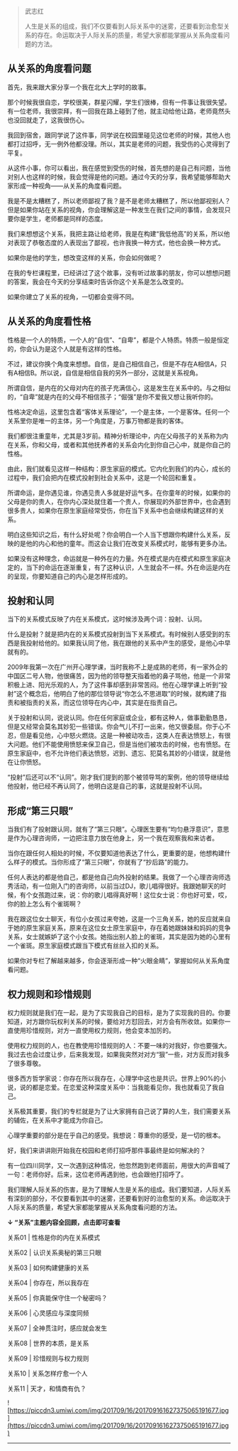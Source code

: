 > 武志红
> 
> 人生是关系的组成，我们不仅要看到人际关系中的迷雾，还要看到治愈型关系的存在。命运取决于人际关系的质量，希望大家都能掌握从关系角度看问题的方法。

## 从关系的角度看问题

首先，我来跟大家分享一个我在北大上学时的故事。

那个时候我很自恋，学校很美，群星闪耀，学生们很棒，但有一件事让我很失望。有一位老师，我很崇拜，有一回我在路上碰到了他，就主动给他让路，老师竟然头也没回就走了，这我很伤心。

我回到宿舍，跟同学说了这件事，同学说在校园里碰见这位老师的时候，其他人也都打过招呼，无一例外他都没理。所以，其实是老师的问题，我受伤的心灵得到了平复。

从这件小事，你可以看出，我在感觉到受伤的时候，首先想的是自己有问题，当他对别人也这样的时候，我会觉得是他的问题。通过今天的分享，我希望能够帮助大家形成一种视角——从关系的角度看问题。

我是不是太糟糕了，所以老师鄙视了我？是不是老师太糟糕了，所以他鄙视别人？但是如果你站在关系的视角，你会理解这是一种发生在我们之间的事情，会发现只要你是学生，老师都是同样的态度。

我们来想想这个关系，我把主路让给老师，我是在构建“我低他高”的关系，所以他对表现了恭敬态度的人表现出了鄙视，也许我换一种方式，他也会换一种方式。

如果你是他的学生，想改变这样的关系，你会如何做呢？

在我的专栏课程里，已经讲过了这个故事，没有听过故事的朋友，你可以想想问题的答案，我会在今天的分享结束时告诉你这个关系是怎么改变的。

如果你建立了关系的视角，一切都会变得不同。

## 从关系的角度看性格

性格是一个人的特质，一个人的“自信”、“自卑”，都是个人特质。特质一般是恒定的，你会认为是这个人就是有这样的性格。

不过，建议你换个角度来想想。自信，是自己相信自己，但是不存在A相信A，只有A相信B。所以说，自信是相信自我的另外一部分，这就是关系视角。

所谓自信，是内在的父母对内在的孩子充满信心，这是发生在关系中的。与之相似的，“自卑”就是内在的父母不相信孩子；“倔强”是你不爱我又想让我听你的。

性格决定命运，这里包含着“客体关系理论”，一个是主体，一个是客体。任何一个关系里你是唯一的主体，另一个角度是，万事万物都是我的客体。

我们都很注重童年，尤其是3岁前。精神分析理论中，内在父母孩子的关系称为内在关系，你和父母，或者和其他抚养者的关系会内化到你自己心中，就是你自己的性格。

由此，我们就看见这样一种结构：原生家庭的模式。它内化到我们的内心，成长的过程中，我们会把内在模式投射到社会关系中，这是一个轮回和重复。

所谓命运，是你遇见谁，你遇见贵人多就是好运气多。在你童年的时候，如果你的父母是你的贵人，在你内心深处就住着一个贵人，你展现的外部世界中，也会遇到很多贵人，如果你在原生家庭经常受伤，你在当下关系中也会继续构建这样的关系。

明白这些知识之后，有什么好处呢？你会明白一个人当下想跟你构建什么关系，反映的是他的内心和他的童年。而这会让我们在改变关系模式时，能够有更多办法。

如果没有这种理念，命运就是一种外在的力量。外在模式是内在模式和原生家庭决定的，当下的命运在逐渐重复，有了这种认识，人生就会不一样。外在命运是内在的呈现，你要知道自己的内心是怎样形成的。

## 投射和认同

当下的关系模式反映了内在关系模式，这时候涉及两个词：投射、认同。

什么是投射？就是把内在的关系模式投射到当下关系模式。有时候别人感受到的东西是我投射给他的。如果我认同了他，我在跟他的关系中产生的感受，是他心中早就有的。

2009年我第一次在广州开心理学课，当时我称不上是成熟的老师，有一家外企的中国区二号人物，他很痛苦，因为他的领导整天指着他的鼻子骂他，他是一个非常积极上进、阳光乐观的人，为了这件事却感到非常苦闷。他在心理学课上听到“投射”这个概念后，他明白了他的那位领导说“你怎么不思进取”的时候，就构建了指责和被指责的关系，而这位领导在内心中，其实是在指责自己。

关于投射和认同，说说认同。你在任何家庭或企业，都有这种人，做事勤勤恳恳，但是又经常会莫名其妙犯一些错误。你会气儿不打一出来，他又很委屈。你于心不忍，但是看见他，心中怒火燃烧。这是一种被动攻击，这类人在表达愤怒上，有很大问题。他们不能使用愤怒来保卫自己，但是当他们被攻击的时候，也有愤怒。在原生家庭中，也不允许他们表达愤怒，迟到、遗忘、犯莫名其妙的小错误，就是他在让你愤怒。

“投射”后还可以不“认同”。刚才我们提到的那个被领导骂的案例，他的领导继续给他投射，他已经不再认同了，他明白这是自己的事，这就是投射不认同。

## 形成“第三只眼”

当我们有了投射跟认同，就有了“第三只眼”。心理医生要有“均匀悬浮意识”，意思是作为心理咨询师，一边把注意力放在他身上，另一个我在观察我和来访者。

当你在跟任何人相处的时候，不仅要知道他表达了什么，更重要的是，他想构建什么样子的模式。当你形成了“第三只眼”，你就有了“抄后路”的能力。

任何人表达的都是他自己，都是他自己向外投射的结果。我做了一个心理咨询师选秀活动，有一位刚入门的咨询师，以前当过DJ，歌儿唱得很好。我跟她聊天的时候，有个女孩跑过来，说：你的歌儿唱得真好啊！这位女士说：你也好可爱，哎，你的脸上怎么有个雀斑啊？

我在跟这位女士聊天，有位小女孩过来夸她，这是一个三角关系，她的反应就来自于她的原生家庭关系，原来在这位女士原生家庭中，存在着她跟妹妹和妈妈的竞争关系，女士就嫉妒了这个小女孩。她指出别人脸上的雀斑，其实是因为她的心里有一个雀斑。原生家庭模式跟当下模式有丝丝入扣的关系。

如果你对专栏了解越来越多，你会逐渐形成一种“火眼金睛”，掌握如何从关系角度看问题。

## 权力规则和珍惜规则

权力规则就是我们在一起，是为了实现我自己的目标，是为了实现我的目的。你要知道，对方跟你玩权利关系的时候，要给对方怼回去，对方会有所收敛。如果你一直使用珍惜规则，对方一直使用权力规则，他会变本加厉的。

使用权力规则的人，也在教使用珍惜规则的人：不要一味的对我好，你也要强大。我过去也会过度让步，后来我发现，如果我突然对对方“狠”一些，对方反而对我多了很多尊敬。

很多西方哲学家说：你存在所以我存在，心理学中这也是共识。世界上90%的小说，说的都是恋爱。在恋爱这种深度关系中：当我能看见你，我也就看见了我自己。

关系极其重要，我们的专栏就是为了让大家拥有自己说了算的人生，我们需要关系的辅佐，在关系中才能成为你自己。

心理学重要的部分是在乎自己的感受。我想说：尊重你的感受，是一切的根本。

好，我们来讲讲刚开始我在校园和老师打招呼那件事最终是如何解决的？

有一位四川同学，又一次遇到这种情况，他忽然跑到老师面前，用很大的声音喊了一句：老师你好。后来，这位老师再遇到他，也会跟他打招呼了。

我们理解人际关系的伤害，是为了理解人生是关系的组成。我们要知道，人际关系有深刻的部分，不仅要看到其中的迷雾，还要看到好的治愈型的关系。命运取决于人际关系的质量，希望大家都能掌握从关系角度看问题的方法。

 **↓ “关系”主题内容全回顾，点击即可查看**

关系01 | 性格是你的内在关系模式

关系02 | 认识关系奥秘的第三只眼

关系03 | 如何构建健康的关系

关系04 | 你存在，所以我存在

关系05 | 你真能保守住一个秘密吗？

关系06 | 心灵感应与深度同频

关系07 | 全神贯注时，感应就会发生

关系08 | 世界的本质，是关系

关系09 | 珍惜规则与权力规则

关系10 | 关系怎样疗愈一个人

关系11 | 天才，和情商有仇？

![https://piccdn3.umiwi.com/img/201709/16/201709161627375065191677.jpg](https://piccdn3.umiwi.com/img/201709/16/201709161627375065191677.jpg)

---
